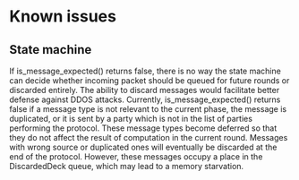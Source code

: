 # Known issues

## State machine

If is_message_expected() returns false, there is no way the state machine can decide whether incoming packet should be queued
for future rounds or discarded entirely. The ability to discard messages would facilitate better defense against DDOS attacks. 
Currently, is_message_expected() returns false if a message type is not relevant to the current phase,
the message is duplicated, or it is sent by a party which is not in the list of parties performing the protocol.
These message types become deferred so that they do not affect the result of computation in the current round.
Messages with wrong source or duplicated ones will eventually be discarded at the end of the protocol.
However, these messages occupy a place in the DiscardedDeck queue, which may lead to a memory starvation.


